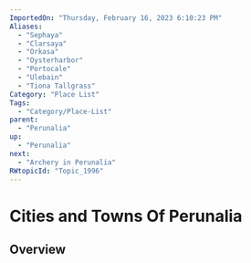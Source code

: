 ```yaml
---
ImportedOn: "Thursday, February 16, 2023 6:10:23 PM"
Aliases:
  - "Sephaya"
  - "Clarsaya"
  - "Orkasa"
  - "Oysterharbor"
  - "Portocale"
  - "Ulebain"
  - "Tiona Tallgrass"
Category: "Place List"
Tags:
  - "Category/Place-List"
parent:
  - "Perunalia"
up:
  - "Perunalia"
next:
  - "Archery in Perunalia"
RWtopicId: "Topic_1996"
---
```

# Cities and Towns Of Perunalia
## Overview
